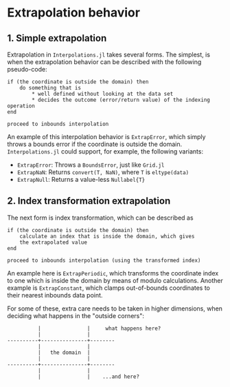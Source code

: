 # Extrapolation behavior

## 1. Simple extrapolation

Extrapolation in `Interpolations.jl` takes several forms. The simplest, is when the extrapolation behavior can be described with the following pseudo-code:

    if (the coordinate is outside the domain) then
        do something that is
            * well defined without looking at the data set
            * decides the outcome (error/return value) of the indexing operation
    end

    proceed to inbounds interpolation

An example of this interpolation behavior is `ExtrapError`, which simply throws a bounds error if the coordinate is outside the domain. `Interpolations.jl` could support, for example, the following variants:

* `ExtrapError`: Throws a `BoundsError`, just like `Grid.jl`
* `ExtrapNaN`: Returns `convert(T, NaN)`, where `T` is `eltype(data)`
* `ExtrapNull`: Returns a value-less `Nullabel{T}`

## 2. Index transformation extrapolation

The next form is index transformation, which can be described as

    if (the coordinate is outside the domain) then
        calculate an index that is inside the domain, which gives
        the extrapolated value
    end

    proceed to inbounds interpolation (using the transformed index)

An example here is `ExtrapPeriodic`, which transforms the coordinate index to one which is inside the domain by means of modulo calculations. Another example is `ExtrapConstant`, which clamps out-of-bounds coordinates to their nearest inbounds data point.

For some of these, extra care needs to be taken in higher dimensions, when deciding what happens in the "outside corners":

              |               |     what happens here?
              |               |
    ----------+---------------+--------
              |               |
              |   the domain  |
              |               |
    ----------+---------------+--------
              |               |
              |               |    ...and here?
